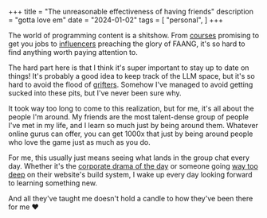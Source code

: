 +++
title = "The unreasonable effectiveness of having friends"
description = "gotta love em"
date = "2024-01-02"
tags = [
  "personal",
]
+++

The world of programming content is a shitshow. From [courses](https://www.algoexpert.io/product) promising to get you jobs to [influencers](https://www.youtube.com/watch?v=jmONbYqYaRk) preaching the glory of FAANG, it's so hard to find anything worth paying attention to.

The hard part here is that I think it's super important to stay up to date on things! It's probably a good idea to keep track of the LLM space, but it's so hard to avoid the flood of [grifters](https://twitter.com/itsPaulAi). Somehow I've managed to avoid getting sucked into these pits, but I've never been sure why.

It took way too long to come to this realization, but for me, it's all about the people I'm around. My friends are the most talent-dense group of people I've met in my life, and I learn so much just by being around them. Whatever online gurus can offer, you can get 1000x that just by being around people who love the game just as much as you do.

For me, this usually just means seeing what lands in the group chat every day. Whether it's the [corporate drama of the day](https://www.theverge.com/2023/11/17/23965982/openai-ceo-sam-altman-fired) or someone going [way too deep](https://github.com/davish/website-astro/blob/a3874dd2770507f4256630a2dff798b88f9208af/flake.nix) on their website's build system, I wake up every day looking forward to learning something new.

And all they've taught me doesn't hold a candle to how they've been there for me ❤️
